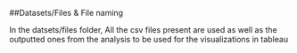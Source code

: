 ##Datasets/Files & File naming

In the datsets/files folder, All the csv files present are used as well as the outputted ones from the analysis to be used for the visualizations in tableau
